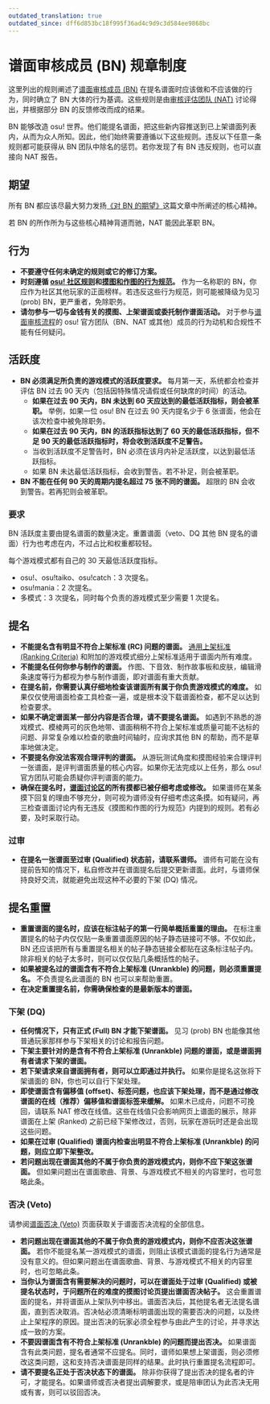 ```yaml
---
outdated_translation: true
outdated_since: dff6d853bc18f995f36ad4c9d9c3d584ee9868bc
---
```


# 谱面审核成员 (BN) 规章制度

这里列出的规则阐述了[谱面审核成员 (BN)](/wiki/People/Beatmap_Nominators) 在提名谱面时应该做和不应该做的行为，同时确立了 BN 大体的行为基调。这些规则是由[审核评估团队 (NAT)](/wiki/People/Nomination_Assessment_Team) 讨论得出，并根据部分 BN 的反馈修改而成的结果。

BN 能够改造 osu! 世界。他们能提名谱面，把这些新内容推送到已上架谱面列表内，从而为众人所知。因此，他们始终需要遵循以下这些规则。违反以下任意一条规则都可能获得从 BN 团队中除名的惩罚。若你发现了有 BN 违反规则，也可以直接向 NAT 报告。

## 期望

所有 BN 都应该尽最大努力发扬[《对 BN 的期望》](/wiki/People/Beatmap_Nominators/Expectations)这篇文章中所阐述的核心精神。

若 BN 的所作所为与这些核心精神背道而驰，NAT 能因此革职 BN。

## 行为

- **不要遵守任何未确定的规则或它的修订方案。**
- **时刻遵循 [osu! 社区规则](/wiki/Rules)和[摸图和作图的行为规范](/wiki/Rules/Code_of_Conduct_for_Modding_and_Mapping)。** 作为一名称职的 BN，你应作为社区其他玩家的正面榜样。若违反这些行为规范，则可能被降级为见习 (prob) BN，更严重者，免除职务。
- **请勿参与一切与金钱有关的摸图、上架谱面或委托制作谱面活动。** 对于参与[谱面审核流程](/wiki/Beatmap_ranking_procedure)的 osu! 官方团队（BN、NAT 或其他）成员的行为动机和合规性不能有任何疑问。

## 活跃度

- **BN 必须满足所负责的游戏模式的活跃度要求。** 每月第一天，系统都会检查并评估 BN 过去 90 天内（包括因特殊情况请假或任何缺席的时间）的活动。
  - **如果在过去 90 天内，BN 未达到 60 天应达到的最低活跃指标，则会被革职。** 举例，如果一位 osu! BN 在过去 90 天内提名少于 6 张谱面，他会在该次检查中被免除职务。
  - **如果在过去 90 天内，BN 的活跃指标达到了 60 天的最低活跃指标，但不足 90 天的最低活跃指标时，将会收到活跃度不足警告。**
  - 当收到活跃度不足警告时，BN 必须在该月内补足活跃度，以达到最低活跃指标。
  - 如果 BN 未达最低活跃指标，会收到警告。若不补足，则会被革职。
- **BN 不能在任何 90 天的周期内提名超过 75 张不同的谱面。** 超限的 BN 会收到警告。若再犯则会被革职。

### 要求

BN 活跃度主要由提名谱面的数量决定。重置谱面（veto、DQ 其他 BN 提名的谱面）行为也考虑在内，不过占比和权重都较轻。

每个游戏模式都有自己的 30 天最低活跃度指标。

- osu!、osu!taiko、osu!catch：3 次提名。
- osu!mania：2 次提名。
- 多模式：3 次提名，同时每个负责的游戏模式至少需要 1 次提名。

## 提名

- **不能提名含有明显不符合上架标准 (RC) 问题的谱面。** [通用上架标准 (Ranking Criteria)](/wiki/Ranking_Criteria) 和附加的游戏模式细分上架标准适用于谱面内所有难度。
- **不能提名任何你参与制作的谱面。** 作图、下音效、制作故事板和皮肤，编辑滑条速度等行为都视为参与制作谱面，即对谱面有重大贡献。
- **在提名前，你需要认真仔细地检查该谱面所有属于你负责游戏模式的难度。** 如果仅仅使用谱面检查工具检查一遍，或是根本没下载谱面检查，都不足以达到检查要求。
- **如果不确定谱面某一部分内容是否合理，请不要提名谱面。** 如遇到不熟悉的游戏模式、模棱两可的灰色地带、谱面稍稍不符合上架标准或质量可能不达标的问题、非常复杂难以检查的歌曲时间轴时，应询求其他 BN 的帮助，而不是草率地做决定。
- **不要提名你没法客观合理评判的谱面。** 从游玩测试角度和摸图经验来合理评判一张谱面，是评判谱面质量的核心内容。如果你无法完成以上任务，那么 osu! 官方团队可能会质疑你评判谱面的能力。
- **确保在提名时，[谱面讨论区](/wiki/Beatmap_discussion)的所有摸都已被仔细考虑或修改。** 如果谱师在某条摸下回复的理由不够充分，则可视为谱师没有仔细考虑这条摸。如有疑问，再三检查谱面讨论内有无违反《摸图和作图的行为规范》内提到的规则。若有必要，及时采取行动。

### 过审

- **在提名一张谱面至过审 (Qualified) 状态前，请联系谱师。** 谱师有可能在没有提前告知的情况下，私自修改并在谱面提名后提交更新谱面。此时，与谱师保持良好交流，就能避免出现这种不必要的下架 (DQ) 情况。

## 提名重置

- **重置谱面的提名时，应该在标注帖子的第一行简单概括重置的理由。** 在标注重置提名的帖子内仅仅贴一条重置谱面原因的帖子静态链接可不够。不仅如此，BN 还应该把所有与重置提名相关的帖子静态链接全都贴在这条标注帖子内。除非相关的帖子太多时，则可以仅仅贴几条概括性的帖子。
- **如果被提名过的谱面含有不符合上架标准 (Unrankble) 的问题，则必须重置提名。** 不负责提名此谱面的 BN 也可以来帮助重置。
- **在决定重置提名前，你需确保检查的是最新版本的谱面。**

### 下架 (DQ)

- **任何情况下，只有正式 (Full) BN 才能下架谱面。** 见习 (prob) BN 也能像其他普通玩家那样参与下架相关的讨论和报告问题。
- **下架主要针对的是含有不符合上架标准 (Unrankble) 问题的谱面，或是谱面拥有者请求下架的谱面。**
- **若下架请求来自谱面拥有者，则可以立即通过并执行。** 如果你是提名这张将下架谱面的 BN，你也可以自行下架处理。
- **即使谱面含有偏移值 (offset)、标签问题，也应该下架处理，而不是通过修改谱面的在线（推荐）偏移值和谱面标签来缓解。** 如果木已成舟，问题不可挽回，请联系 NAT 修改在线值。这些在线值只会影响网页上谱面的展示，除非谱面在上架 (Ranked) 之前已经下架修改过，否则，玩家在游玩时还是会出现这些问题。
- **如果在过审 (Qualified) 谱面内检查出明显不符合上架标准 (Unrankble) 的问题，则应立即下架整改。**
- **若问题出现在谱面其他的不属于你负责的游戏模式内，则你不应下架这张谱面。** 但如果问题出在谱面歌曲、背景、与游戏模式不相关的内容里时，也可忽略此条。

### 否决 (Veto)

请参阅[谱面否决 (Veto)](/wiki/People/Beatmap_Nominators/Beatmap_Veto) 页面获取关于谱面否决流程的全部信息。

- **若问题出现在谱面其他的不属于你负责的游戏模式内，则你不应否决这张谱面。** 若你不能提名某一游戏模式的谱面，则阻止该模式谱面的提名行为通常是没有意义的。但如果问题出在谱面歌曲、背景、与游戏模式不相关的内容里时，也可忽略此条。
- **当你认为谱面含有需要解决的问题时，可以在谱面处于过审 (Qualified) 或被提名状态时，于问题所在的难度的摸图讨论页提出谱面否决帖子。** 这会重置谱面的提名，并将谱面从上架队列中移出。谱面否决后，其他提名者无法提名谱面，直到否决取消。否决帖必须清晰标明谱面出现的需要否决的问题，以及终止上架程序的原因。提出否决的玩家必须全程参与由此产生的讨论，并寻求达成一致的方案。
- **不要因谱面含有不符合上架标准 (Unrankble) 的问题而提出否决。** 如果谱面含有此类问题，提名者通常不应提名。同时，谱师如果想上架谱面，则必须修改这类问题，这和支持否决谱面是同样的结果。此时执行重置提名流程即可。
- **请不要提名正处于否决状态下的谱面。** 除非你获得了提出否决的提名者的许可，才能提名。如果谱师或否决者提出调解要求，或是陪审团认为此否决无用或有害，则可以驳回否决。
